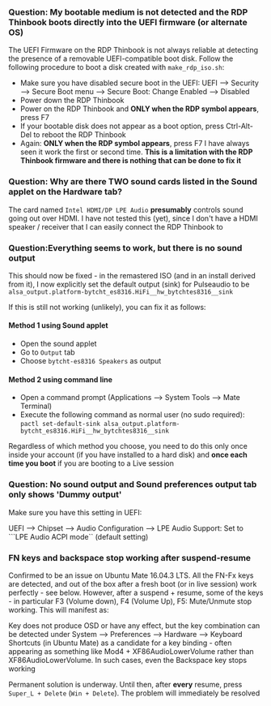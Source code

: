 ### Question: My bootable medium is not detected and the RDP Thinbook boots directly into the UEFI firmware (or alternate OS)
The UEFI Firmware on the RDP Thinbook is not always reliable at detecting the presence of a removable UEFI-compatible boot disk. 
Follow the following procedure to boot a disk created with ```make_rdp_iso.sh```:
- Make sure you have disabled secure boot in the UEFI:
    UEFI --> Security --> Secure Boot menu --> Secure Boot: Change Enabled --> Disabled
- Power down the RDP Thinbook
- Power on the RDP Thinbook and **ONLY when the RDP symbol appears**, press F7
- If your bootable disk does not appear as a boot option, press Ctrl-Alt-Del to reboot the RDP Thinbook
- Again: **ONLY when the RDP symbol appears**, press F7
I have always seen it work the first or second time. **This is a limitation with the RDP Thinbook firmware and there is nothing that can be done to fix it**

### Question: Why are there TWO sound cards listed in the Sound applet on the Hardware tab?
The card named ```Intel HDMI/DP LPE Audio``` **presumably** controls sound going out over HDMI. I have not tested this (yet), since I don't have a HDMI speaker / receiver that I can easily connect the RDP Thinbook to

### Question:Everything seems to work, but there is no sound output
This should now be fixed - in the remastered ISO (and in an install derived from it), I now explicitly
set the default output (sink) for Pulseaudio to be ```alsa_output.platform-bytcht_es8316.HiFi__hw_bytchtes8316__sink```

If this is still not working (unlikely), you can fix it as follows:
#### Method 1 using Sound applet
- Open the sound applet
- Go to ```Output``` tab
- Choose ```bytcht-es8316 Speakers``` as output
#### Method 2 using command line
- Open a command prompt (Applications --> System Tools --> Mate Terminal)
- Execute the following command as normal user (no sudo required):
      ```pactl set-default-sink alsa_output.platform-bytcht_es8316.HiFi__hw_bytchtes8316__sink```
  
Regardless of which method you choose, you need to do this only once inside your account 
(if you have installed to a hard disk) and **once each time you boot** if you are booting
to a Live session
  
### Question: No sound output and Sound preferences output tab only shows 'Dummy output'
Make sure you have this setting in UEFI:

UEFI --> Chipset --> Audio Configuration --> LPE Audio Support: Set to ```LPE Audio ACPI mode`` (default setting)

### FN keys and backspace stop working after suspend-resume
Confirmed to be an issue on Ubuntu Mate 16.04.3 LTS. All the FN-Fx keys are detected, and out of the box after a fresh boot (or in live session) work perfectly - see below. However, after a suspend + resume, some of the keys - in particular F3 (Volume down), F4 (Volume Up), F5: Mute/Unmute stop working. This will manifest as:

Key does not produce OSD or have any effect, but the key combination can be detected under System --> Preferences --> Hardware --> Keyboard Shortcuts (in Ubuntu Mate) as a candidate for a key binding - often appearing as something like Mod4 + XF86AudioLowerVolume rather than XF86AudioLowerVolume. In such cases, even the Backspace key stops working

Permanent solution is underway. Until then, after **every** resume, press ```Super_L + Delete``` (```Win + Delete```). The problem will immediately be resolved
